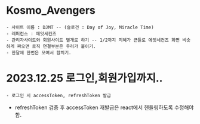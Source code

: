 # Kosmo_Avengers

    - 사이트 이름 : DJMT -- (슬로건 : Day of Joy, Miracle Time)
    - 레퍼런스 : 에잇세컨즈
    - 관리자사이트와 회원사이트 별개로 하기 -- 1/2까지 지혜가 큰틀로 에잇세컨즈 화면 비슷하게 짜오면 로직 연결부분은 우리가 붙이기.
    - 한달에 한번은 모여서 합치기.

# 2023.12.25 로그인,회원가입까지..

    - 로그인 시 accessToken, refreshToken 발급

- refreshToken 검증 후 accessToken 재발급은 react에서 핸들링하도록 수정해야 함.
